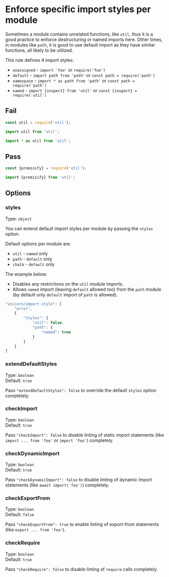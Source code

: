 # Enforce specific import styles per module

<!-- Do not manually modify RULE_NOTICE part -->
<!-- RULE_NOTICE_START -->
<!-- RULE_NOTICE_END -->

Sometimes a module contains unrelated functions, like `util`, thus it is a good practice to enforce destructuring or named imports here. Other times, in modules like `path`, it is good to use default import as they have similar functions, all likely to be utilized.

This rule defines 4 import styles:

- `unassigned` - `import 'foo'` or `require('foo')`
- `default` - `import path from 'path'` or `const path = require('path')`
- `namespace` - `import * as path from 'path'` or `const path = require('path')`
- `named` - `import {inspect} from 'util'` or `const {inspect} = require('util')`

## Fail

```js
const util = require('util');

import util from 'util';

import * as util from 'util';
```

## Pass

```js
const {promisify} = require('util');

import {promisify} from 'util';
```

## Options

### styles

Type: `object`

You can extend default import styles per module by passing the `styles` option.

Default options per module are:

- `util` - `named` only
- `path` - `default` only
- `chalk` - `default` only

The example below:

- Disables any restrictions on the `util` module imports.
- Allows `named` import (leaving `default` allowed too) from the `path` module (by default only `default` import of `path` is allowed).

```js
"unicorn/import-style": [
	"error",
	{
		"styles": {
			"util": false,
			"path": {
				"named": true
			}
		}
	}
]
```

### extendDefaultStyles

Type: `boolean`\
Default: `true`

Pass `"extendDefaultStyles": false` to override the default `styles` option completely.

### checkImport

Type: `boolean`\
Default: `true`

Pass `"checkImport": false` to disable linting of static import statements (like `import ... from 'foo'` or `import 'foo'`) completely.

### checkDynamicImport

Type: `boolean`\
Default: `true`

Pass `"checkDynamicImport": false` to disable linting of dynamic import statements (like `await import('foo')`) completely.

### checkExportFrom

Type: `boolean`\
Default: `false`

Pass `"checkExportFrom": true` to enable linting of export-from statements (like `export ... from 'foo'`).

### checkRequire

Type: `boolean`\
Default: `true`

Pass `"checkRequire": false` to disable linting of `require` calls completely.
